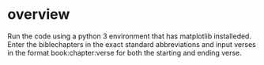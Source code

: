 # overview
Run the code using a python 3 environment that has matplotlib installeded. Enter the biblechapters in the exact standard abbreviations and input 
verses in the format book:chapter:verse for both the starting and ending verse.
